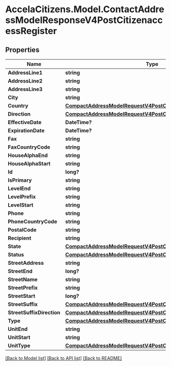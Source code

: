 # AccelaCitizens.Model.ContactAddressModelResponseV4PostCitizenaccessRegister
## Properties

Name | Type | Description | Notes
------------ | ------------- | ------------- | -------------
**AddressLine1** | **string** |  | [optional] 
**AddressLine2** | **string** |  | [optional] 
**AddressLine3** | **string** |  | [optional] 
**City** | **string** |  | [optional] 
**Country** | [**CompactAddressModelRequestV4PostCitizenaccessRegisterCountry**](CompactAddressModelRequestV4PostCitizenaccessRegisterCountry.md) |  | [optional] 
**Direction** | [**CompactAddressModelRequestV4PostCitizenaccessRegisterCountry**](CompactAddressModelRequestV4PostCitizenaccessRegisterCountry.md) |  | [optional] 
**EffectiveDate** | **DateTime?** |  | [optional] 
**ExpirationDate** | **DateTime?** |  | [optional] 
**Fax** | **string** |  | [optional] 
**FaxCountryCode** | **string** |  | [optional] 
**HouseAlphaEnd** | **string** |  | [optional] 
**HouseAlphaStart** | **string** |  | [optional] 
**Id** | **long?** |  | [optional] 
**IsPrimary** | **string** |  | [optional] 
**LevelEnd** | **string** |  | [optional] 
**LevelPrefix** | **string** |  | [optional] 
**LevelStart** | **string** |  | [optional] 
**Phone** | **string** |  | [optional] 
**PhoneCountryCode** | **string** |  | [optional] 
**PostalCode** | **string** |  | [optional] 
**Recipient** | **string** |  | [optional] 
**State** | [**CompactAddressModelRequestV4PostCitizenaccessRegisterCountry**](CompactAddressModelRequestV4PostCitizenaccessRegisterCountry.md) |  | [optional] 
**Status** | [**CompactAddressModelRequestV4PostCitizenaccessRegisterCountry**](CompactAddressModelRequestV4PostCitizenaccessRegisterCountry.md) |  | [optional] 
**StreetAddress** | **string** |  | [optional] 
**StreetEnd** | **long?** |  | [optional] 
**StreetName** | **string** |  | [optional] 
**StreetPrefix** | **string** |  | [optional] 
**StreetStart** | **long?** |  | [optional] 
**StreetSuffix** | [**CompactAddressModelRequestV4PostCitizenaccessRegisterCountry**](CompactAddressModelRequestV4PostCitizenaccessRegisterCountry.md) |  | [optional] 
**StreetSuffixDirection** | [**CompactAddressModelRequestV4PostCitizenaccessRegisterCountry**](CompactAddressModelRequestV4PostCitizenaccessRegisterCountry.md) |  | [optional] 
**Type** | [**CompactAddressModelRequestV4PostCitizenaccessRegisterCountry**](CompactAddressModelRequestV4PostCitizenaccessRegisterCountry.md) |  | [optional] 
**UnitEnd** | **string** |  | [optional] 
**UnitStart** | **string** |  | [optional] 
**UnitType** | [**CompactAddressModelRequestV4PostCitizenaccessRegisterCountry**](CompactAddressModelRequestV4PostCitizenaccessRegisterCountry.md) |  | [optional] 

[[Back to Model list]](../README.md#documentation-for-models) [[Back to API list]](../README.md#documentation-for-api-endpoints) [[Back to README]](../README.md)

